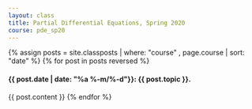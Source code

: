 ```yaml
---
layout: class
title: Partial Differential Equations, Spring 2020
course: pde_sp20
---
```


{% assign posts = site.classposts | where: "course" , page.course | sort: "date" %}
{% for post in posts reversed %}
#### <a name="{{post.title}}"></a>{{ post.date | date: "%a %-m/%-d"}}: {{ post.topic }}.
{{ post.content }}
{% endfor %}
